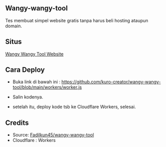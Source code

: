 ## Wangy-wangy-tool
Tes membuat simpel website gratis tanpa harus beli hosting ataupun domain.

## Situs

[Wangy Wangy Tool Website](https://wangy.floral.workers.dev/0:/)

## Cara Deploy
* Buka link di bawah ini :
https://github.com/kuro-creator/wangy-wangy-tool/blob/main/workers/worker.js

* Salin kodenya. 

* setelah itu, deploy kode tsb ke Cloudflare Workers, selesai.

## Credits

* Source: [Fadilkun45/wangy-wangy-tool](https://github.com/fadilkun45/wangy-wangy-tool)
* Cloudflare : Workers

